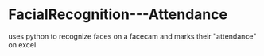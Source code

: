 # FacialRecognition---Attendance
 uses python to recognize faces on a facecam and marks their "attendance" on excel
